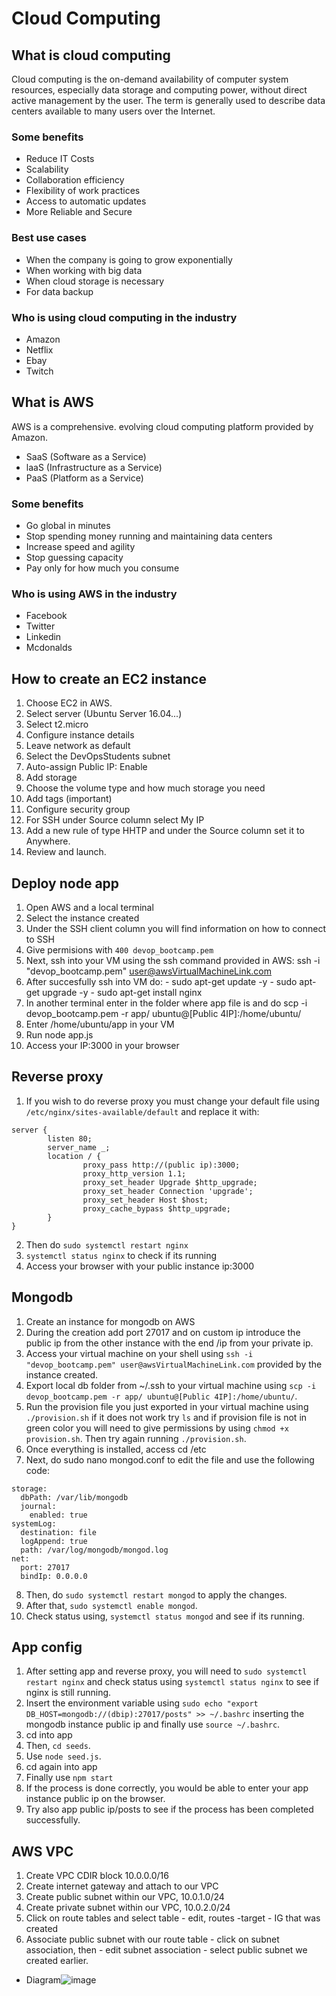 # Cloud Computing

## What is cloud computing

Cloud computing is the on-demand availability of computer system resources, especially data storage and computing power, without direct active management by the user. The term is generally used to describe data centers available to many users over the Internet.

### Some benefits

- Reduce IT Costs
- Scalability
- Collaboration efficiency
- Flexibility of work practices
- Access to automatic updates
- More Reliable and Secure

### Best use cases

- When the company is going to grow exponentially
- When working with big data
- When cloud storage is necessary
- For data backup

### Who is using cloud computing in the industry

- Amazon
- Netflix
- Ebay
- Twitch

## What is AWS

AWS is a comprehensive. evolving cloud computing platform provided by Amazon.

- SaaS (Software as a Service)
- laaS (Infrastructure as a Service)
- PaaS (Platform as a Service)

### Some benefits

- Go global in minutes
- Stop spending money running and maintaining data centers
- Increase speed and agility
- Stop guessing capacity
- Pay only for how much you consume

### Who is using AWS in the industry

- Facebook
- Twitter
- Linkedin
- Mcdonalds

## How to create an EC2 instance

1. Choose EC2 in AWS.
2. Select server (Ubuntu Server 16.04...)
3. Select t2.micro
4. Configure instance details
5. Leave network as default
6. Select the DevOpsStudents subnet
7. Auto-assign Public IP: Enable
8. Add storage
9. Choose the volume type and how much storage you need
10. Add tags (important)
11. Configure security group
12. For SSH under Source column select My IP
12. Add a new rule of type HHTP and under the Source column set it to Anywhere.
13. Review and launch.

## Deploy node app

1. Open AWS and a local terminal
2. Select the instance created
3. Under the SSH client column you will find information on how to connect to SSH
4. Give permisions with `400 devop_bootcamp.pem`
5. Next, ssh into your VM using the ssh command provided in AWS: ssh -i "devop_bootcamp.pem" user@awsVirtualMachineLink.com
6. After succesfully ssh into VM do:
			- sudo apt-get update -y
			- sudo apt-get upgrade -y
			- sudo apt-get install nginx
7. In another terminal enter in the folder where app file is and do scp -i devop_bootcamp.pem -r app/ ubuntu@[Public 4IP]:/home/ubuntu/
8. Enter /home/ubuntu/app in your VM
9. Run node app.js
10. Access your IP:3000 in your browser

## Reverse proxy

1. If you wish to do reverse proxy you must change your default file using `/etc/nginx/sites-available/default` and replace it with:
```
server {
        listen 80;
        server_name _;
        location / {
                proxy_pass http://(public ip):3000;
                proxy_http_version 1.1;
                proxy_set_header Upgrade $http_upgrade;
                proxy_set_header Connection 'upgrade';
                proxy_set_header Host $host;
                proxy_cache_bypass $http_upgrade;
        }
}
```
2. Then do `sudo systemctl restart nginx`
3. `systemctl status nginx` to check if its running
4. Access your browser with your public instance ip:3000

## Mongodb

1. Create an instance for mongodb on AWS
2. During the creation add port 27017 and on custom ip introduce the public ip from the other instance with the end /ip from your private ip.
3. Access your virtual machine on your shell using `ssh -i "devop_bootcamp.pem" user@awsVirtualMachineLink.com` provided by the instance created.
4. Export local db folder from ~/.ssh to your virtual machine using `scp -i devop_bootcamp.pem -r app/ ubuntu@[Public 4IP]:/home/ubuntu/`.
5. Run the provision file you just exported in your virtual machine using `./provision.sh` if it does not work try `ls` and if provision file is not in green color you will need to give permissions by using `chmod +x provision.sh`. Then try again running `./provision.sh`.
6. Once everything is installed, access cd /etc
7. Next, do sudo nano mongod.conf to edit the file and use the following code:
```
storage:
  dbPath: /var/lib/mongodb
  journal:
    enabled: true
systemLog:
  destination: file
  logAppend: true
  path: /var/log/mongodb/mongod.log
net:
  port: 27017
  bindIp: 0.0.0.0
```
8. Then, do `sudo systemctl restart mongod` to apply the changes.
9. After that, `sudo systemctl enable mongod`.
10. Check status using, `systemctl status mongod` and see if its running.

## App config

1. After setting app and reverse proxy, you will need to `sudo systemctl restart nginx` and check status using `systemctl status nginx` to see if nginx is still running.
2. Insert the environment variable using `sudo echo "export DB_HOST=mongodb://(dbip):27017/posts" >> ~/.bashrc` inserting the mongodb instance public ip and finally use `source ~/.bashrc`.
3. cd into app
4. Then, `cd seeds`.
5. Use `node seed.js`.
6. cd again into app
7. Finally use `npm start`
8. If the process is done correctly, you would be able to enter your app instance public ip on the browser.
9. Try also app public ip/posts to see if the process has been completed successfully.

## AWS VPC

1. Create VPC CDIR block 10.0.0.0/16
2. Create internet gateway and attach to our VPC
3. Create public subnet within our VPC, 10.0.1.0/24
4. Create private subnet within our VPC, 10.0.2.0/24
5. Click on route tables and select table - edit, routes -target - IG that was created
6. Associate public subnet with our route table - click on subnet association, then - edit subnet association - select public subnet we created earlier.
- Diagram![image](https://user-images.githubusercontent.com/74541774/122251331-503bb680-cec2-11eb-96ea-9c3a2ce99890.png)

